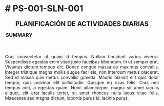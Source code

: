 <h1># PS-001-SLN-001</h1>

<h2 style="border: none; text-align: center; border-width: 2px; border-color: #34495e; margin: 0 0 0 0; padding: 2px 2px 12px 2px; border-radius: 10px; text-transform: uppercase;">
Planificación de Actividades Diarias</h2>
<h3 style = "margin: 0 0 0 0; padding: 2px 2px 52px 2px; text-transform: uppercase;">Summary</h3>
<p style = "list-style: none; display: block; width: 100%; margin: 0px; padding: 0px; text-align: justify; margin-bottom: -1.4em; list-style-type: none; margin: 0 0 0 0; padding: 0 0 0 0;">
Cras consectetur ut quam id tempus. Nullam tincidunt varius viverra. Suspendisse egestas enim vitae justo faucibus bibendum. In ut semper erat. Vivamus dictum tempus elit. Donec congue massa eu maximus convallis. Integer tristique magna mollis augue facilisis, non interdum metus placerat. Sed id massa quis metus convallis gravida. Mauris blandit elit quis dolor tempor, quis pulvinar elit sollicitudin. Quisque eu risus felis. Cras nec tempus orci, a egestas quam. Nunc ullamcorper, magna sit amet iaculis aliquet, elit erat iaculis tortor, sit amet rhoncus nulla lacus vitae felis. Maecenas sed magna dictum, lobortis purus id, lacinia purus.</p>
